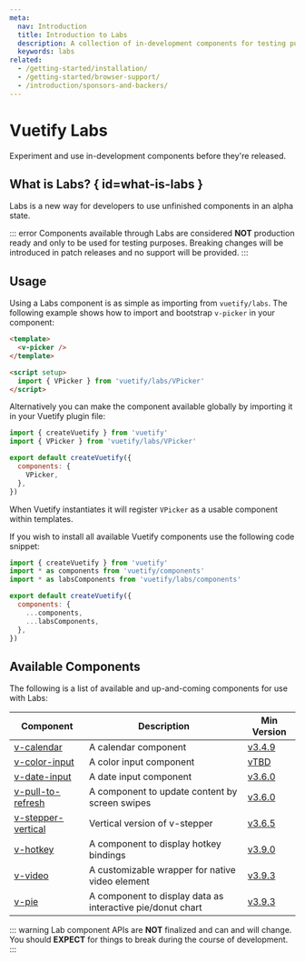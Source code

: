 ```yaml
---
meta:
  nav: Introduction
  title: Introduction to Labs
  description: A collection of in-development components for testing purposes before final release
  keywords: labs
related:
  - /getting-started/installation/
  - /getting-started/browser-support/
  - /introduction/sponsors-and-backers/
---
```


# Vuetify Labs

Experiment and use in-development components before they're released.

<PageFeatures />

## What is Labs? { id=what-is-labs }

Labs is a new way for developers to use unfinished components in an alpha state.

::: error
Components available through Labs are considered **NOT** production ready and only to be used for testing purposes. Breaking changes will be introduced in patch releases and no support will be provided.
:::

## Usage

Using a Labs component is as simple as importing from `vuetify/labs`. The following example shows how to import and bootstrap `v-picker` in your component:

```html
<template>
  <v-picker />
</template>

<script setup>
  import { VPicker } from 'vuetify/labs/VPicker'
</script>
```

Alternatively you can make the component available globally by importing it in your Vuetify plugin file:

```js { resource="src/plugins/vuetify.js" }
import { createVuetify } from 'vuetify'
import { VPicker } from 'vuetify/labs/VPicker'

export default createVuetify({
  components: {
    VPicker,
  },
})
```

When Vuetify instantiates it will register `VPicker` as a usable component within templates.

If you wish to install all available Vuetify components use the following code snippet:

```js { resource="src/plugins/vuetify.js" }
import { createVuetify } from 'vuetify'
import * as components from 'vuetify/components'
import * as labsComponents from 'vuetify/labs/components'

export default createVuetify({
  components: {
    ...components,
    ...labsComponents,
  },
})
```

<PromotedEntry />

## Available Components

The following is a list of available and up-and-coming components for use with Labs:

| Component | Description | Min Version |
| - | - | - |
| [v-calendar](/components/calendars/) | A calendar component | [v3.4.9](/getting-started/release-notes/?version=v3.4.9) |
| [v-color-input](/components/color-inputs/) | A color input component | [vTBD](/getting-started/release-notes/?version=vTBD) |
| [v-date-input](/components/date-inputs/) | A date input component | [v3.6.0](/getting-started/release-notes/?version=v3.6.0) |
| [v-pull-to-refresh](/components/pull-to-refresh/) | A component to update content by screen swipes | [v3.6.0](/getting-started/release-notes/?version=v3.6.0) |
| [v-stepper-vertical](/components/vertical-steppers/) | Vertical version of v-stepper | [v3.6.5](/getting-started/release-notes/?version=v3.6.5) |
| [v-hotkey](/components/hotkey/) | A component to display hotkey bindings | [v3.9.0](/getting-started/release-notes/?version=v3.9.0) |
| [v-video](/components/videos/) | A customizable wrapper for native video element | [v3.9.3](/getting-started/release-notes/?version=v3.9.3) |
| [v-pie](/components/pie-charts/) | A component to display data as interactive pie/donut chart | [v3.9.3](/getting-started/release-notes/?version=v3.9.3) |

::: warning
Lab component APIs are **NOT** finalized and can and will change. You should **EXPECT** for things to break during the course of development.
:::
